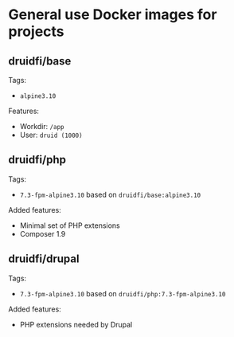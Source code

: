 # General use Docker images for projects

## druidfi/base

Tags:

- `alpine3.10`

Features:

- Workdir: `/app`
- User: `druid (1000)`

## druidfi/php

Tags:

- `7.3-fpm-alpine3.10` based on `druidfi/base:alpine3.10`

Added features:

- Minimal set of PHP extensions
- Composer 1.9

## druidfi/drupal

Tags:

- `7.3-fpm-alpine3.10` based on `druidfi/php:7.3-fpm-alpine3.10`

Added features:

- PHP extensions needed by Drupal
